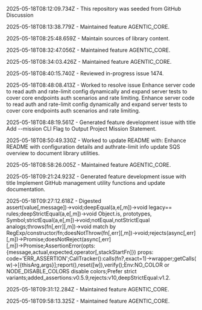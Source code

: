 2025-05-18T08:12:09.734Z - This repository was seeded from GitHub Discussion 

2025-05-18T08:13:38.779Z - Maintained feature AGENTIC_CORE.

2025-05-18T08:25:48.659Z - Maintain sources of library content.

2025-05-18T08:32:47.056Z - Maintained feature AGENTIC_CORE.

2025-05-18T08:34:03.426Z - Maintained feature AGENTIC_CORE.

2025-05-18T08:40:15.740Z - Reviewed in-progress issue 1474.

2025-05-18T08:48:08.413Z - Worked to resolve issue Enhance server code to read auth and rate-limit config dynamically and expand server tests to cover core endpoints auth scenarios and rate limiting. Enhance server code to read auth and rate-limit config dynamically and expand server tests to cover core endpoints auth scenarios and rate limiting.

2025-05-18T08:48:19.561Z - Generated feature development issue with title Add --mission CLI Flag to Output Project Mission Statement.

2025-05-18T08:50:49.330Z - Worked to update README with: Enhance README with configuration details and authrate-limit info update SQS overview to document library utilities.

2025-05-18T08:58:26.005Z - Maintained feature AGENTIC_CORE.

2025-05-18T09:21:24.923Z - Generated feature development issue with title Implement GitHub management utility functions and update documentation.

2025-05-18T09:27:12.618Z - Digested assert(value[,message])→void;deepEqual(a,e[,m])→void legacy== rules;deepStrictEqual(a,e[,m])→void Object.is, prototypes, Symbol;strictEqual(a,e[,m])→void;notEqual,notStrictEqual analogs;throws(fn[,err][,m])→void match by RegExp/constructor/fn;doesNotThrow(fn[,err][,m])→void;rejects(async[,err][,m])→Promise;doesNotReject(async[,err][,m])→Promise;AssertionError(opts:{message,actual,expected,operator[,stackStartFn]}) props: code='ERR_ASSERTION';CallTracker():calls(fn?,exact=1)→wrapper;getCalls(w)→[{thisArg,args}];report(),reset([w]),verify();Env:NO_COLOR or NODE_DISABLE_COLORS disable colors;Prefer strict variants;added_assertions:v0.5.9,rejects:v10,deepStrictEqual:v1.2.

2025-05-18T09:31:12.284Z - Maintained feature AGENTIC_CORE.

2025-05-18T09:58:13.325Z - Maintained feature AGENTIC_CORE.

